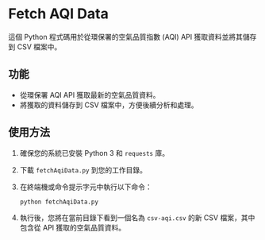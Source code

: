 # Fetch AQI Data

這個 Python 程式碼用於從環保署的空氣品質指數 (AQI) API 獲取資料並將其儲存到 CSV 檔案中。

## 功能

- 從環保署 AQI API 獲取最新的空氣品質資料。
- 將獲取的資料儲存到 CSV 檔案中，方便後續分析和處理。

## 使用方法

1. 確保您的系統已安裝 Python 3 和 `requests` 庫。
2. 下載 `fetchAqiData.py` 到您的工作目錄。
3. 在終端機或命令提示字元中執行以下命令：

   ```bash
   python fetchAqiData.py
4. 執行後，您將在當前目錄下看到一個名為 `csv-aqi.csv` 的新 CSV 檔案，其中包含從 API 獲取的空氣品質資料。

